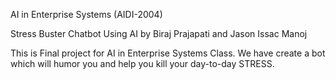 AI in Enterprise Systems (AIDI-2004) 

Stress Buster Chatbot Using AI by Biraj Prajapati and Jason Issac Manoj

This is Final project for AI in Enterprise Systems Class. We have create a bot which will humor you and help you kill your day-to-day STRESS.
